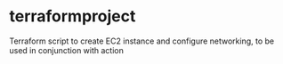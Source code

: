 # terraformproject
Terraform script to create EC2 instance and configure networking, to be used in conjunction with action
